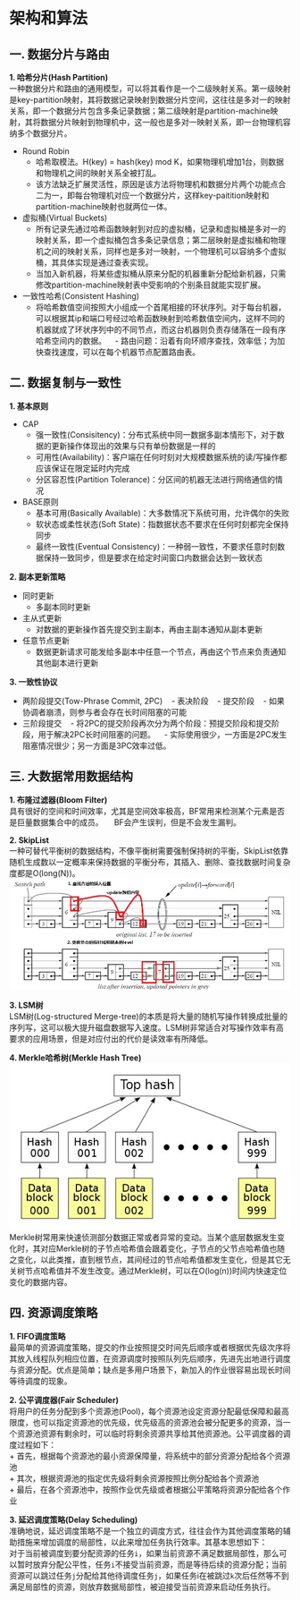 # 架构和算法
## 一. 数据分片与路由
**1. 哈希分片(Hash Partition)**    
一种数据分片和路由的通用模型，可以将其看作是一个二级映射关系。第一级映射是key-partition映射，其将数据记录映射到数据分片空间，这往往是多对一的映射关系，即一个数据分片包含多条记录数据；第二级映射是partition-machine映射，其将数据分片映射到物理机中，这一般也是多对一映射关系，即一台物理机容纳多个数据分片。  
+ Round Robin
    - 哈希取模法。H(key) = hash(key) mod K，如果物理机增加1台，则数据和物理机之间的映射关系全被打乱。
    - 该方法缺乏扩展灵活性，原因是该方法将物理机和数据分片两个功能点合二为一，即每台物理机对应一个数据分片，这样key-paitition映射和partition-machine映射也就两位一体。
+ 虚拟桶(Virtual Buckets)
    - 所有记录先通过哈希函数映射到对应的虚拟桶，记录和虚拟桶是多对一的映射关系，即一个虚拟桶包含多条记录信息；第二层映射是虚拟桶和物理机之间的映射关系，同样也是多对一映射，一个物理机可以容纳多个虚拟桶，其具体实现是通过查表实现。
    - 当加入新机器，将某些虚拟桶从原来分配的机器重新分配给新机器，只需修改partition-machine映射表中受影响的个别条目就能实现扩展。
+ 一致性哈希(Consistent Hashing)
    - 将哈希数值空间按照大小组成一个首尾相接的环状序列。对于每台机器，可以根据其ip和端口号经过哈希函数映射到哈希数值空间内，这样不同的机器就成了环状序列中的不同节点，而这台机器则负责存储落在一段有序哈希空间内的数据。
    - 路由问题：沿着有向环顺序查找，效率低；为加快查找速度，可以在每个机器节点配置路由表。
## 二. 数据复制与一致性
**1. 基本原则**    
+ CAP
    - 强一致性(Consisitency)：分布式系统中同一数据多副本情形下，对于数据的更新操作体现出的效果与只有单份数据是一样的
    - 可用性(Availability)：客户端在任何时刻对大规模数据系统的读/写操作都应该保证在限定延时内完成
    - 分区容忍性(Partition Tolerance)：分区间的机器无法进行网络通信的情况
+ BASE原则
    - 基本可用(Basically Available)：大多数情况下系统可用，允许偶尔的失败
    - 软状态或柔性状态(Soft State)：指数据状态不要求在任何时刻都完全保持同步
    - 最终一致性(Eventual Consistency)：一种弱一致性，不要求任意时刻数据保持一致同步，但是要求在给定时间窗口内数据会达到一致状态
    
**2. 副本更新策略**    
+ 同时更新
    - 多副本同时更新
+ 主从式更新
    - 对数据的更新操作首先提交到主副本，再由主副本通知从副本更新
+ 任意节点更新
    - 数据更新请求可能发给多副本中任意一个节点，再由这个节点来负责通知其他副本进行更新  

**3. 一致性协议**    
+ 两阶段提交(Tow-Phrase Commit, 2PC)
    - 表决阶段
    - 提交阶段
    - 如果协调者崩溃，则参与者会存在长时间阻塞的可能
+ 三阶段提交
    - 将2PC的提交阶段再次分为两个阶段：预提交阶段和提交阶段，用于解决2PC长时间阻塞的问题。
    - 实际使用很少，一方面是2PC发生阻塞情况很少；另一方面是3PC效率过低。
    
## 三. 大数据常用数据结构
**1. 布隆过滤器(Bloom Filter)**    
具有很好的空间和时间效率，尤其是空间效率极高，BF常用来检测某个元素是否是巨量数据集合中的成员。    
BF会产生误判，但是不会发生漏判。    

**2. SkipList**    
一种可替代平衡树的数据结构，不像平衡树需要强制保持树的平衡，SkipList依靠随机生成数以一定概率来保持数据的平衡分布，其插入、删除、查找数据时间复杂度都是O(long(N))。    
![](https://github.com/huhuics/Accumulate/blob/master/image/SkipList.jpg)    

**3. LSM树**    
LSM树(Log-structured Merge-tree)的本质是将大量的随机写操作转换成批量的序列写，这可以极大提升磁盘数据写入速度。LSM树非常适合对写操作效率有高要求的应用场景，但是对应付出的代价是读效率有所降低。  

**4. Merkle哈希树(Merkle Hash Tree)**    
![](https://github.com/huhuics/Accumulate/blob/master/image/MerkleHashTree.jpg)    
Merkle树常用来快速侦测部分数据正常或者异常的变动。当某个底层数据发生变化时，其对应Merkle树的子节点哈希值会跟着变化，子节点的父节点哈希值也随之变化，以此类推，直到根节点，其间经过的节点哈希值都发生变化，但是其它无关树节点哈希值并不发生改变。通过Merkle树，可以在O(log(n))时间内快速定位变化的数据内容。    

## 四. 资源调度策略    
**1. FIFO调度策略**    
最简单的资源调度策略，提交的作业按照提交时间先后顺序或者根据优先级次序将其放入线程队列相应位置，在资源调度时按照队列先后顺序，先进先出地进行调度与资源分配。优点是简单；缺点是多用户场景下，新加入的作业很容易出现长时间等待调度的现象。    

**2. 公平调度器(Fair Scheduler)**    
将用户的任务分配到多个资源池(Pool)，每个资源池设定资源分配最低保障和最高限度，也可以指定资源池的优先级，优先级高的资源池会被分配更多的资源，当一个资源池资源有剩余时，可以临时将剩余资源共享给其他资源池。公平调度器的调度过程如下：    
    + 首先，根据每个资源池的最小资源保障量，将系统中的部分资源分配给各个资源池    
    + 其次，根据资源池的指定优先级将剩余资源按照比例分配给各个资源池    
    + 最后，在各个资源池中，按照作业优先级或者根据公平策略将资源分配给各个作业    

**3. 延迟调度策略(Delay Scheduling)**    
准确地说，延迟调度策略不是一个独立的调度方式，往往会作为其他调度策略的辅助措施来增加调度的局部性，以此来增加任务执行效率。其基本思想如下：    
对于当前被调度到要分配资源的任务`i`，如果当前资源不满足数据局部性，那么可以暂时放弃分配公平性，任务`i`不接受当前资源，而是等待后续的资源分配；当前资源可以跳过任务`j`分配给其他待调度任务`j`，如果任务i在被跳过`k`次后任然等不到满足局部性的资源，则放弃数据局部性，被迫接受当前资源来启动任务执行。    







